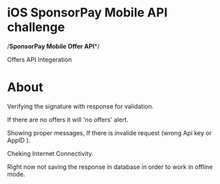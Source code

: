 iOS SponsorPay Mobile API challenge
==========

/**********SponsorPay Mobile Offer API***********/


Offers API Integeration


About
==========


Verifying the signature with response for validation.

If there are no offers it will 'no offers' alert.

Showing proper messages, If there is invalide request (wrong Api key or AppID ).

Cheking Internet Connectivity.

Right now not saving the response in database in order to work in offline mode.



